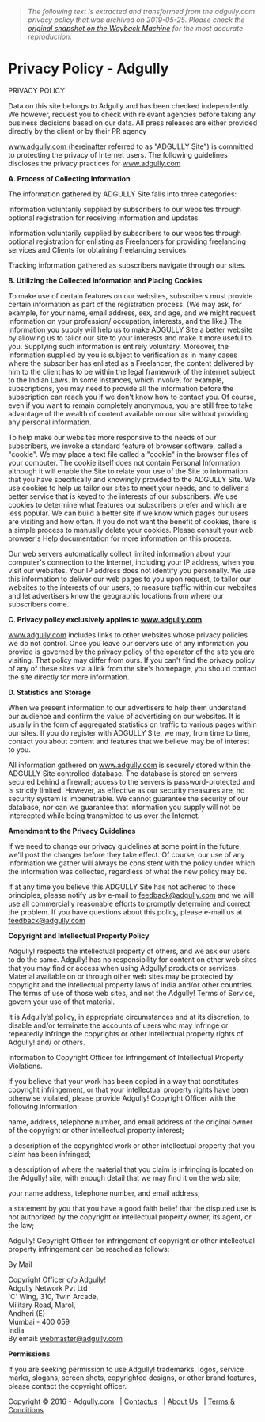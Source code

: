 > *The following text is extracted and transformed from the adgully.com privacy policy that was archived on 2019-05-25. Please check the [original snapshot on the Wayback Machine](https://web.archive.org/web/20190525094448id_/https%3A//www.adgully.com/privacy-policy.html) for the most accurate reproduction.*

# Privacy Policy - Adgully

[](https://www.adgully.com/)

PRIVACY POLICY

Data on this site belongs to Adgully and has been checked independently. We however, request you to check with relevant agencies before taking any business decisions based on our data. All press releases are either provided directly by the client or by their PR agency

www.adgully.com (hereinafter referred to as "ADGULLY Site") is committed to protecting the privacy of Internet users. The following guidelines discloses the privacy practices for www.adgully.com

**A. Process of Collecting Information**

The information gathered by ADGULLY Site falls into three categories:

Information voluntarily supplied by subscribers to our websites through optional registration for receiving information and updates

Information voluntarily supplied by subscribers to our websites through optional registration for enlisting as Freelancers for providing freelancing services and Clients for obtaining freelancing services.

Tracking information gathered as subscribers navigate through our sites.

**B. Utilizing the Collected Information and Placing Cookies**

To make use of certain features on our websites, subscribers must provide certain information as part of the registration process. (We may ask, for example, for your name, email address, sex, and age, and we might request information on your profession/ occupation, interests, and the like.) The information you supply will help us to make ADGULLY Site a better website by allowing us to tailor our site to your interests and make it more useful to you. Supplying such information is entirely voluntary. Moreover, the information supplied by you is subject to verification as in many cases where the subscriber has enlisted as a Freelancer, the content delivered by him to the client has to be within the legal framework of the internet subject to the Indian Laws. In some instances, which involve, for example, subscriptions, you may need to provide all the information before the subscription can reach you if we don't know how to contact you. Of course, even if you want to remain completely anonymous, you are still free to take advantage of the wealth of content available on our site without providing any personal information.

To help make our websites more responsive to the needs of our subscribers, we invoke a standard feature of browser software, called a "cookie". We may place a text file called a "cookie" in the browser files of your computer. The cookie itself does not contain Personal Information although it will enable the Site to relate your use of the Site to information that you have specifically and knowingly provided to the ADGULLY Site. We use cookies to help us tailor our sites to meet your needs, and to deliver a better service that is keyed to the interests of our subscribers. We use cookies to determine what features our subscribers prefer and which are less popular. We can build a better site if we know which pages our users are visiting and how often. If you do not want the benefit of cookies, there is a simple process to manually delete your cookies. Please consult your web browser's Help documentation for more information on this process.

Our web servers automatically collect limited information about your computer's connection to the Internet, including your IP address, when you visit our websites. Your IP address does not identify you personally. We use this information to deliver our web pages to you upon request, to tailor our websites to the interests of our users, to measure traffic within our websites and let advertisers know the geographic locations from where our subscribers come.

**C. Privacy policy exclusively applies to www.adgully.com**

www.adgully.com includes links to other websites whose privacy policies we do not control. Once you leave our servers use of any information you provide is governed by the privacy policy of the operator of the site you are visiting. That policy may differ from ours. If you can't find the privacy policy of any of these sites via a link from the site's homepage, you should contact the site directly for more information.

**D. Statistics and Storage**

When we present information to our advertisers to help them understand our audience and confirm the value of advertising on our websites. It is usually in the form of aggregated statistics on traffic to various pages within our sites. If you do register with ADGULLY Site, we may, from time to time, contact you about content and features that we believe may be of interest to you.

All information gathered on www.adgully.com is securely stored within the ADGULLY Site controlled database. The database is stored on servers secured behind a firewall; access to the servers is password-protected and is strictly limited. However, as effective as our security measures are, no security system is impenetrable. We cannot guarantee the security of our database, nor can we guarantee that information you supply will not be intercepted while being transmitted to us over the Internet.

**Amendment to the Privacy Guidelines**

If we need to change our privacy guidelines at some point in the future, we'll post the changes before they take effect. Of course, our use of any information we gather will always be consistent with the policy under which the information was collected, regardless of what the new policy may be.

If at any time you believe this ADGULLY Site has not adhered to these principles, please notify us by e-mail to feedback@adgully.com and we will use all commercially reasonable efforts to promptly determine and correct the problem. If you have questions about this policy, please e-mail us at feedback@adgully.com

**Copyright and Intellectual Property Policy**

Adgully! respects the intellectual property of others, and we ask our users to do the same. Adgully! has no responsibility for content on other web sites that you may find or access when using Adgully! products or services. Material available on or through other web sites may be protected by copyright and the intellectual property laws of India and/or other countries. The terms of use of those web sites, and not the Adgully! Terms of Service, govern your use of that material.

It is Adgully’s! policy, in appropriate circumstances and at its discretion, to disable and/or terminate the accounts of users who may infringe or repeatedly infringe the copyrights or other intellectual property rights of Adgully! and/ or others.

Information to Copyright Officer for Infringement of Intellectual Property Violations.

If you believe that your work has been copied in a way that constitutes copyright infringement, or that your intellectual property rights have been otherwise violated, please provide Adgully! Copyright Officer with the following information:

name, address, telephone number, and email address of the original owner of the copyright or other intellectual property interest;

a description of the copyrighted work or other intellectual property that you claim has been infringed;

a description of where the material that you claim is infringing is located on the Adgully! site, with enough detail that we may find it on the web site;

your name address, telephone number, and email address;

a statement by you that you have a good faith belief that the disputed use is not authorized by the copyright or intellectual property owner, its agent, or the law;

Adgully! Copyright Officer for infringement of copyright or other intellectual property infringement can be reached as follows:

By Mail

Copyright Officer c/o Adgully!  
Adgully Network Pvt Ltd  
'C' Wing, 310, Twin Arcade,  
Military Road, Marol,  
Andheri (E)  
Mumbai - 400 059   
India   
By email: webmaster@adgully.com

**Permissions**

If you are seeking permission to use Adgully! trademarks, logos, service marks, slogans, screen shots, copyrighted designs, or other brand features, please contact the copyright officer.

Copyright © 2016 - Adgully.com   | [Contactus](https://web.archive.org/contactus)   | [About Us](https://web.archive.org/about-us.html)   | [Terms & Conditions](https://web.archive.org/terms-conditions.html)
